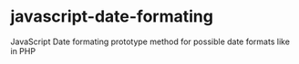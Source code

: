 # javascript-date-formating
JavaScript Date formating prototype method for possible date formats like in PHP
